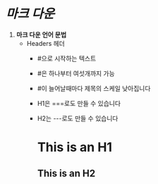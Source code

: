 # ***마크 다운***




1. **마크 다운 언어 문법**
   - Headers 헤더
     * #으로 시작하는 텍스트
      * #은 하나부터 여섯개까지 가능
       * #이 늘어날때마다 제목의 스케일 낮아집니다
        * H1은 ===로도 만들 수 있습니다
        * H2는 ---로도 만들 수 있습니다

           This is an H1
           ===
           This is an H2
            --- 
